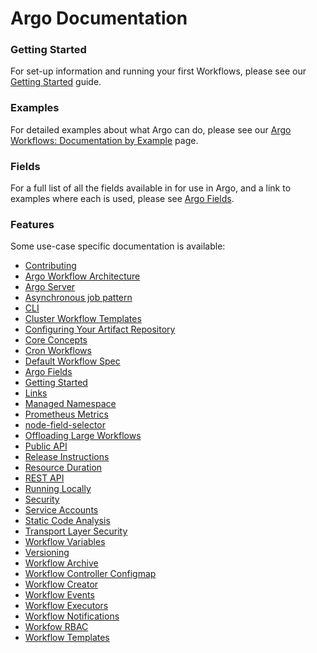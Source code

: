 # Argo Documentation

### Getting Started

For set-up information and running your first Workflows, please see our [Getting Started](getting-started.md) guide.

### Examples

For detailed examples about what Argo can do, please see our [Argo Workflows: Documentation by Example](../examples/README.md) page.

### Fields

For a full list of all the fields available in for use in Argo, and a link to examples where each is used, please see [Argo Fields](fields.md).

### Features
Some use-case specific documentation is available:

* [Contributing](CONTRIBUTING.md)
* [Argo Workflow Architecture](architecture.md)
* [Argo Server](argo-server.md)
* [Asynchronous job pattern](async-pattern.md)
* [CLI](cli.md)
* [Cluster Workflow Templates](cluster-workflow-templates.md)
* [Configuring Your Artifact Repository](configure-artifact-repository.md)
* [Core Concepts](core-concepts.md)
* [Cron Workflows](cron-workflows.md)
* [Default Workflow Spec](default-workflow-specs.md)
* [Argo Fields](fields.md)
* [Getting Started](getting-started.md)
* [Links](links.md)
* [Managed Namespace](managed-namespace.md)
* [Prometheus Metrics](metrics.md)
* [node-field-selector](node-field-selector.md)
* [Offloading Large Workflows](offloading-large-workflows.md)
* [Public API](public-api.md)
* [Release Instructions](releasing.md)
* [Resource Duration](resource-duration.md)
* [REST API](rest-api.md)
* [Running Locally](running-locally.md)
* [Security](security.md)
* [Service Accounts](service-accounts.md)
* [Static Code Analysis](static-code-analysis.md)
* [Transport Layer Security](tls.md)
* [Workflow Variables](variables.md)
* [Versioning](versioning.md)
* [Workflow Archive](workflow-archive.md)
* [Workflow Controller Configmap](workflow-controller-configmap.md)
* [Workflow Creator](workflow-creator.md)
* [Workflow Events](workflow-events.md)
* [Workflow Executors](workflow-executors.md)
* [Workflow Notifications](workflow-notifications.md)
* [Workfow RBAC](workflow-rbac.md)
* [Workflow Templates](workflow-templates.md)
